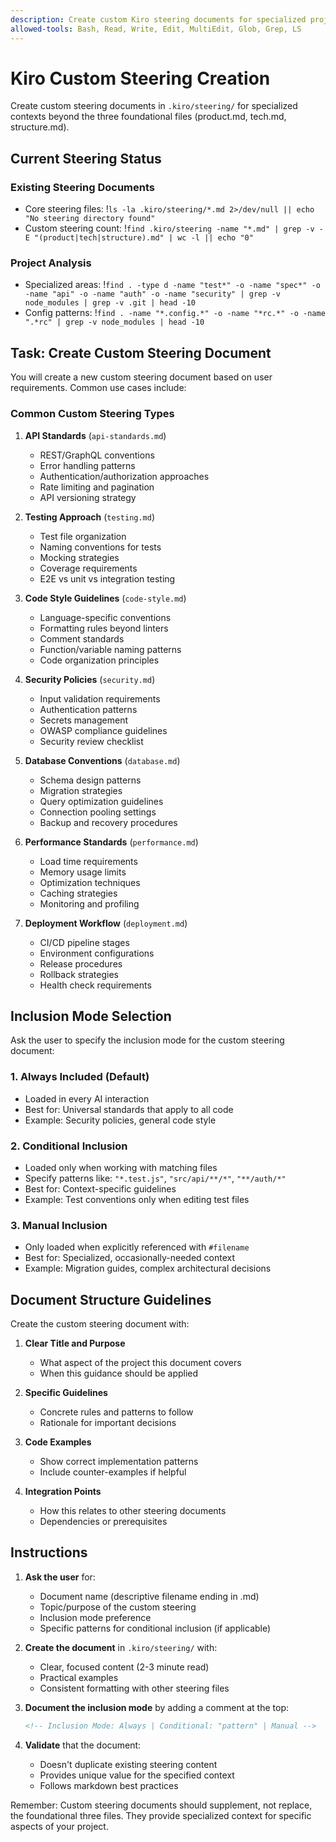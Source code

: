 ```yaml
---
description: Create custom Kiro steering documents for specialized project contexts
allowed-tools: Bash, Read, Write, Edit, MultiEdit, Glob, Grep, LS
---
```


# Kiro Custom Steering Creation

Create custom steering documents in `.kiro/steering/` for specialized contexts beyond the three foundational files (product.md, tech.md, structure.md).

## Current Steering Status

### Existing Steering Documents
- Core steering files: !`ls -la .kiro/steering/*.md 2>/dev/null || echo "No steering directory found"`
- Custom steering count: !`find .kiro/steering -name "*.md" | grep -v -E "(product|tech|structure).md" | wc -l || echo "0"`

### Project Analysis
- Specialized areas: !`find . -type d -name "test*" -o -name "spec*" -o -name "api" -o -name "auth" -o -name "security" | grep -v node_modules | grep -v .git | head -10`
- Config patterns: !`find . -name "*.config.*" -o -name "*rc.*" -o -name ".*rc" | grep -v node_modules | head -10`

## Task: Create Custom Steering Document

You will create a new custom steering document based on user requirements. Common use cases include:

### Common Custom Steering Types

1. **API Standards** (`api-standards.md`)
   - REST/GraphQL conventions
   - Error handling patterns
   - Authentication/authorization approaches
   - Rate limiting and pagination
   - API versioning strategy

2. **Testing Approach** (`testing.md`)
   - Test file organization
   - Naming conventions for tests
   - Mocking strategies
   - Coverage requirements
   - E2E vs unit vs integration testing

3. **Code Style Guidelines** (`code-style.md`)
   - Language-specific conventions
   - Formatting rules beyond linters
   - Comment standards
   - Function/variable naming patterns
   - Code organization principles

4. **Security Policies** (`security.md`)
   - Input validation requirements
   - Authentication patterns
   - Secrets management
   - OWASP compliance guidelines
   - Security review checklist

5. **Database Conventions** (`database.md`)
   - Schema design patterns
   - Migration strategies
   - Query optimization guidelines
   - Connection pooling settings
   - Backup and recovery procedures

6. **Performance Standards** (`performance.md`)
   - Load time requirements
   - Memory usage limits
   - Optimization techniques
   - Caching strategies
   - Monitoring and profiling

7. **Deployment Workflow** (`deployment.md`)
   - CI/CD pipeline stages
   - Environment configurations
   - Release procedures
   - Rollback strategies
   - Health check requirements

## Inclusion Mode Selection

Ask the user to specify the inclusion mode for the custom steering document:

### 1. Always Included (Default)
- Loaded in every AI interaction
- Best for: Universal standards that apply to all code
- Example: Security policies, general code style

### 2. Conditional Inclusion
- Loaded only when working with matching files
- Specify patterns like: `"*.test.js"`, `"src/api/**/*"`, `"**/auth/*"`
- Best for: Context-specific guidelines
- Example: Test conventions only when editing test files

### 3. Manual Inclusion
- Only loaded when explicitly referenced with `#filename`
- Best for: Specialized, occasionally-needed context
- Example: Migration guides, complex architectural decisions

## Document Structure Guidelines

Create the custom steering document with:

1. **Clear Title and Purpose**
   - What aspect of the project this document covers
   - When this guidance should be applied

2. **Specific Guidelines**
   - Concrete rules and patterns to follow
   - Rationale for important decisions

3. **Code Examples**
   - Show correct implementation patterns
   - Include counter-examples if helpful

4. **Integration Points**
   - How this relates to other steering documents
   - Dependencies or prerequisites

## Instructions

1. **Ask the user** for:
   - Document name (descriptive filename ending in .md)
   - Topic/purpose of the custom steering
   - Inclusion mode preference
   - Specific patterns for conditional inclusion (if applicable)

2. **Create the document** in `.kiro/steering/` with:
   - Clear, focused content (2-3 minute read)
   - Practical examples
   - Consistent formatting with other steering files

3. **Document the inclusion mode** by adding a comment at the top:
   ```markdown
   <!-- Inclusion Mode: Always | Conditional: "pattern" | Manual -->
   ```

4. **Validate** that the document:
   - Doesn't duplicate existing steering content
   - Provides unique value for the specified context
   - Follows markdown best practices

Remember: Custom steering documents should supplement, not replace, the foundational three files. They provide specialized context for specific aspects of your project.
